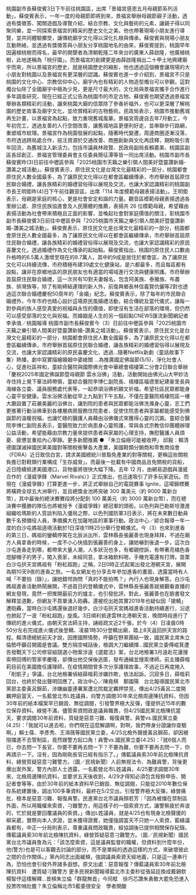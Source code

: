 桃園副市長蘇俊賓3日下午前往桃園區，出席「景福宮感恩五月母親節系列活動」，蘇俊賓表示，一年一度的母親節即將到來，景福宮舉辦母親節親子活動，透過有獎徵答、闖關遊戲及導覽介紹，結合宗教、文化與藝術的元素，讓親子得以同聚同樂，並一同探索景福宮的精采的歷史文化之美。他也帶著現場小朋友進行導覽，並共同體驗擲筊，讓傳統廟宇文化得以深化扎根與傳承。蘇俊賓與現場小朋友互動熱絡，並透過有獎徵答與小朋友分享桃園地名的由來，蘇俊賓提到，桃園早年因遍植桃樹而得名，最早的開墾者為清朝乾隆二年來台的廣東人薛啟隆，他廣植桃樹，此地遂稱為「桃仔園」。而景福宮的創建更是由薛啟隆捐出二十甲土地興建廟宇而來，所以景福宮的歷史，就是桃園歷史的縮影，他也透過這個機會讓現場的大小朋友對桃園以及景福宮有更深層的認識。蘇俊賓也進一步介紹到，景福宮不只是桃園的文化中心、宗教信仰中心，廟宇內也有精彩的人物造型燭台可以參觀，這對燭台仙除了全國廟宇中極為少見，更是尺寸最大的，文化局與景福宮攜手合作進行多年調查研究，現在已經正式公告為桃園市的市定古物。蘇俊賓也期望透過景福宮舉辦各類精彩的活動，讓來桃園大廟的信眾除了參香祈福外，也可以更深層了解桃園的歷史故事及廟宇文化，並欣賞精彩的古物藝術。民政局表示，桃園市推動舊城再生計畫，以景福宮為起點，致力重現舊城風華。景福宮周邊自去年7月動工，今年初完工，透過友善的人行空間改善，讓舊城地區更便利好走，並串聯步行路網，重塑城市紋理。景福宮作為桃園發展的起點，隨著時代變遷，周邊商圈逐漸沒落，市府透過跨局處合作，挹注資源於交通改善、商圈創新與文化再詮釋，期盼吸引青年回流，為舊城注入新活力。包括市議員林政賢、民政局副局長賴嘉美、桃園區副區長邱創正、景福宮管理委員會主任委員簡征潭等皆一同出席活動。桃園市副市長蘇俊賓昨(3)日前往中壢區參與「2025桃園市天籟之樂引領人間美好暨靈讚新婚-讚美之城活動」。蘇俊賓表示，原住民文化是台灣文化最精彩的一部分，桃園都會原住民人數全國最多，為了讓原民文化得以在都會區繼續傳承，市府舉辦首屆原住民聯合婚禮，讓各族精彩的婚禮習俗得以展現及交流，也讓大家認識精彩的桃園副市長王明鉅昨(4)日下午前往觀音區，出席「114 年度模範母親表揚活動」。王明鉅表示，母親是家庭的核心，更是社會安定和諧的力量。觀音區模範母親表揚透過各里辦公處、原住民族協進會及人民團體的推薦，表揚共 26 位模範母親，希望藉由表揚活動為社會帶來積極且正面的影響，並喚起社會對家庭價值的關注，彰桃園市副市長蘇俊賓3日前往中壢區參與「2025桃園市天籟之樂引領人間美好暨靈讚新婚-讚美之城活動」。蘇俊賓表示，原住民文化是台灣文化最精彩的一部分，桃園都會原住民人數全國最多，為了讓原民文化得以在都會區繼續傳承，市府舉辦首屆原住民聯合婚禮，讓各族精彩的婚禮習俗得以展現及交流，也讓大家認識精彩的原民喜慶文化，透過婚禮作為文化傳承的起始點。蘇俊賓指出，桃園的原住民人口數由升格時的6.5萬人激增至現在的8.7萬人，其中約9成是居住於都會區，為了讓原民文化可以持續流傳，市府積極布建39處文化健康站，是六都最多，而且每區都有設點，讓非在原鄉地區的原民朋友也有適當的場域進行交流與健康照護。市府舉辦首屆原住民聯合婚禮，這一次共有10對夫妻報名，包含阿美族、泰雅族、布農族、排灣族等，除了有剛締結連理的新人外，前復興鄉長林信義賢伉儷等2對也透過這次聯合婚禮慶祝50周年的「金婚」紀念。蘇俊賓表示，除了每年的市民聯合婚禮外，今年市府也精心設計這場原民風婚禮活動，結合傳統及當代儀式，讓每一對參與的族人感受真愛的祝福與永恆的價值，即使沒有生活在部落的環境，但仍然可以感受部落的文化與祝福。而婚姻是人生的另一個起點CNEWS匯流新聞網記者李承值／桃園報導 桃園市副市長蘇俊賓今（3）日前往中壢區參與「2025桃園市天籟之樂引領人間美好暨靈讚新婚-讚美之城活動」。蘇俊賓表示，原住民文化是台灣文化最精彩的一部分，桃園都會原住民人數全國最多，為了讓原民文化得以在都會區繼續傳承，市府舉辦首屆原住民聯合婚禮，讓各族精彩的婚禮習俗得以展現及交流，也讓大家認識精彩的原民喜慶文化，透過...隨著Netflix新劇〈童話故事下集〉熱播，劇中寫實描繪婚姻中婆媳關 ...為推廣國定佛誕節(5/5)，淨化社會人心，促進社區祥和，童綜合醫院與國際佛光會中華總會梧棲第二分會2日聯合舉辦「慶祝2025年國定佛誕節暨母親節 雲水浴佛」活動，活動開始由佛光山大甲妙法寺住持上覺下華法師帶領，童綜合醫院李博仁副院長、梧棲區福德里紀建豪里長與海線各立委、議員服務處代表等，一起恭頌浴佛祈願文祈福，希望社區民眾都能身心靈平安健康。雲水浴佛活動從早上九點到下午五點，不僅在童醫院梧棲院區一樓大廳設置了莊嚴美麗的浴佛台，讓到院的患者與民眾都能浴佛洗滌身心靈，志工們更推著行動浴佛車到各樓層病房服務住院患者，促使住院患者與家屬都能感受到佛誕節的溫暖祝福，也讓忙碌的醫護人員藉由浴佛儀式來獲得心靈的沉澱。童綜合醫院李博仁副院長表示，童醫院致力於病患身心靈照護，常與各式宗教信仰團體辦理公益活動，希望能藉由宗教力量來提供患者與家屬的心理支持，撫慰醫護人員煩憂、疲憊並重拾內心寧靜。更多新聞推薦 ● 「朱立倫極可能被收押」 邱毅：賴清德圖謀滅掉國民黨美國對等關稅衝擊各大產業，美國鞋類分銷商和零售商協會（FDRA）近日致信白宮，請求美國總統川普豁免產業的對等關稅，更稱這些關稅負擔已對鞋類行業構成「生存威脅」。而最後一批載有中國商品且免關稅的貨船，近日陸續抵達美國港口，貨物量將很快大幅下降。去年 12 月，由網易遊戲與漫威合作的《漫威爭鋒（Marvel Rivals）》正式推出，也迅速吸引了許多玩家遊玩。而現在《漫威爭鋒》打算更進一步，將正式舉辦自己的電競賽事 Ignite，這場錦標賽將橫跨全球五大洲舉行，並且總獎金池將突破 300 萬美元（約 9000 萬新台幣），其中最後的總決賽賽段將分配到 100 萬美元（約 3000 萬新台幣），而在總決賽中獲勝的隊伍也將被授予《漫威爭鋒》總冠軍的頭銜。以色列與巴勒斯坦激進組織哈瑪斯的人質談判陷入僵局之際，以色列國防軍3日表示，將在未來數日動員數千名預備役人員，準備擴大在加薩地區的軍事行動。政治中心／綜合報導一年一度的白沙屯媽祖遶境活動於1日深夜11時25分舉行登轎儀式。今（3）也來到進香的第三日，媽祖的鑾轎停駕在北辰派出所，雲林縣長張麗善也現身拜拜，不過在廟方人員拿香的時候，一度不小心快插到張麗善的身上，讓她嚇到後退一步。這次白沙屯進香走到哪，都帶來大量人潮，人多狀況也多，有鄉親控訴，有帶著亮橘色香燈腳帽子的男子，闖入喪家，未經同意，拿冰箱飲料喝，手機充電還有打牌。苗栗白沙屯拱天宮媽祖有「粉紅超跑」之稱，2日0時正式起駕出發北港朝天宮，展開為期10天9夜的進香之旅。一名女網友也分享去年參加進香的畫面，透露當時有人喊「不要拍（錄）」，讓她錯愕詢問「真的不能拍嗎？」內行人也現身解答。白沙屯媽祖進香活動熱鬧展開，不過首日的登轎儀式中，雲林縣長張麗善就被觀看直播的網友發現，竟然一把推開最前方的爐主，也引發批評。對此，張麗善也在臉書發文解釋並道歉，但網友不買單湧入砲轟。還被挖出她其實2019年也疑似因「搶轎」遭砲轟，當時白沙屯媽還後退好幾步。白沙屯拱天宮媽祖進香活動持續進行，沿途也掀起了一波「粉紅超跑」旋風。3日順利抵達雲林北港朝天宮，晚間時段進行了傳統的進火儀式，由朝天宮法師主持，誦經疏文近2千張，於今（4）日凌晨0時50分左右完成進火儀式後登轎、凌晨1時30分登轎出廟，踏上8天返回拱天宮的路程。賴清德總統前天才說，因應國際情勢，呼籲在野黨團結一致，國民黨主席朱立倫勢呼籲召開國是會議。雙方隔空喊話後，檢調大刀繼續揮...國民黨立委傅崐萁遭告發戰天下公司修容組競選小物案涉違《選罷法》案，台北地檢署3月遠赴花蓮搜索帶回傅的管家李慶隆，卻傳出他交保後逃匿，發布通緝並搜索律師。前主播薛楷莉目前在美國擔任護理師，在疫情期間曾多次分享護理故事，不過近日再度捲入「削凱子」爭議，台北地檢署偵結薛楷莉涉嫌詐欺，依法起訴。沉寂多日，薛楷莉回台，也終於發出聲明回應了。政治中心／陳堯棋　鄭國陽　台北報導國民黨北市黨部主委黃呂錦茹，涉嫌幽靈連署案遭北院裁定羈押禁見，傳出4/25黃呂二度開羈押庭當天，一名藍營北市L姓議員，向警方調閱30年來北檢周邊陳抗資料，但因30年前的紙本檔案早已銷毀、無從調閱，引發警界極大反彈，僅提供近15年的數位保存資料。綠營不滿，儘管索資問政是議員職責，但4/25國民黨北檢陳抗當天，要求調閱30年前資料，質疑是惡意刁難、報復員警。員警vs.國民黨立委(4.25)：「我就可以進去啦，你們現在這麼解讀啊，對啊，我們帶身分證讓你查驗啊。」賴士葆、李彥秀、王鴻薇等國民黨立委，4/25北檢外聲援黃呂錦茹，卻因被阻擋進不去管制區，竟然跟警方起口角！員警vs.國民黨立委(4.25)：「就6個人而已，你去問一下長官，你要不要再去問一下？不要為難，你要不要再去問一下，你再請示一下。沒有，因為剛剛長官已經有指示了。」傳藍議員索30年前北檢陳抗資料，綠營質疑惡意刁難警方。（圖／民視新聞）人前無視法令、為難員警，背後更爆出案外案，警方內部人士透露，一名藍營北市L姓議員，4/25要求調閱30年來，北檢周邊陳抗資料，並要求五天後收到，4/29才得知必須包含按鈴申告、開記者會等等，由於30年前的紙本資料早已銷毀、無從調閱，只能從2010年數位保存系統建置後，調出100多筆資料，最終在5/2交出，引發警界極大反彈，綠營痛批，根本是惡意刁難、報復員警。民進黨台北市議員顏若芳：「因為被擋在禁制區外面，所以用職權來索資，刁難警方，用這樣子的一個索資方式，讓警察疲於奔波的，忙於就是要回覆議員的索資。」傳出L姓議員，就是4/25也有現身北檢聲援的柳采葳，實際向本人求證，並未獲得證實，她僅強調當天不只她一人索資，藍綠議員都有，中正一分局則表示，尊重議員問政職責，經協調後已提供相關保存紀錄。傳藍議員索30年前北檢陳抗資料，綠營質疑惡意刁難警方。（圖／民視新聞）國民黨台北市議員詹為元：「該怎麼索資，這是議員監督的職權，但資料到什麼年份，他(警方)也是可以客觀去討論的部分，而不是單純的透過這樣的方式，來破壞彼此之間的合作關係。」黨內同志出面緩頰，強調議員索資天經地義，只是這一連串行為，恐怕也會引發外界諸多遐想。原文出處：惡意報復？傳藍議員索30年前北檢陳抗資料　遭質疑刁難警方 更多民視新聞報導藍北市主委秒從張延廷換成戴錫欽　楊智伃這樣解釋...昔槓朱立倫「群龍無首」今同框　徐巧芯讚朱勇敢大罷免恐進入投票吹哨壯膽？朱立倫稱北市5藍委很安全　學者開酸